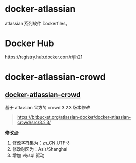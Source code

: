 # docker-atlassian

atlassian 系列软件 Dockerfiles。

# Docker Hub

https://registry.hub.docker.com/r/jlh21

# docker-atlassian-crowd
## [docker-atlassian-crowd](https://github.com/jiangliheng/docker-atlassian/tree/main/docker-atlassian-crowd)

基于 atlassian 官方的 crowd 3.2.3 版本修改
> https://bitbucket.org/atlassian-docker/docker-atlassian-crowd/src/3.2.3/

**修改点:**
1. 修改字符集为：zh_CN.UTF-8
2. 修改时区为：Asia/Shanghai
3. 增加 Mysql 驱动
